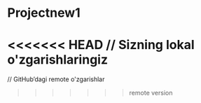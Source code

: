 # Projectnew1
<<<<<<< HEAD
// Sizning lokal o'zgarishlaringiz
=======
// GitHub’dagi remote o'zgarishlar
>>>>>>> remote version
